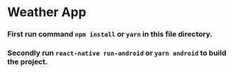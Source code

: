 # Weather App

### First run command `npm install` or `yarn` in this file directory.

### Secondly run `react-native run-android` or `yarn android` to build the project.
